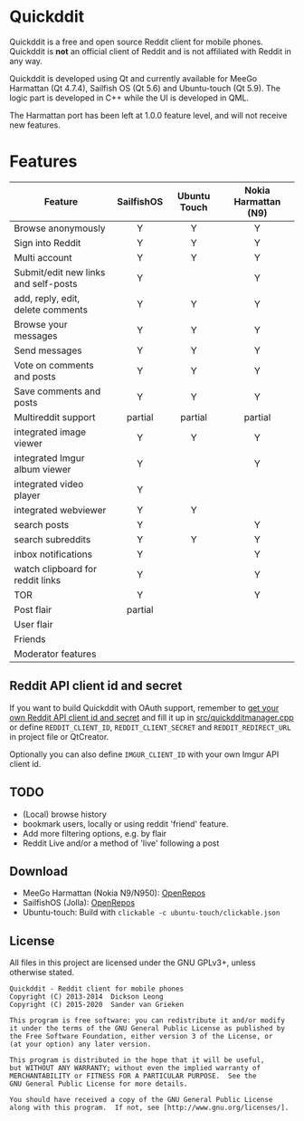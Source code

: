 Quickddit
=========

Quickddit is a free and open source Reddit client for mobile phones. Quickddit is **not** an official client
of Reddit and is not affiliated with Reddit in any way.

Quickddit is developed using Qt and currently available for MeeGo Harmattan (Qt 4.7.4), Sailfish OS (Qt 5.6) and Ubuntu-touch (Qt 5.9).
The logic part is developed in C++ while the UI is developed in QML.

The Harmattan port has been left at 1.0.0 feature level, and will not receive new features.

Features
========
| Feature                | SailfishOS | Ubuntu Touch | Nokia Harmattan (N9) |
|------------------------|:----------:|:------------:|:--------------------:|
| Browse anonymously     | Y | Y | Y |
| Sign into Reddit       | Y | Y | Y |
| Multi account          | Y | Y | Y |
| Submit/edit new links and self-posts | Y |  | Y |
| add, reply, edit, delete comments | Y | Y | Y |
| Browse your messages   | Y | Y | Y |
| Send messages          | Y | Y | Y |
| Vote on comments and posts | Y | Y | Y |
| Save comments and posts | Y | Y | Y |
| Multireddit support    | partial | partial | partial |
| integrated image viewer | Y | Y | Y |
| integrated Imgur album viewer | Y | | Y |
| integrated video player | Y | | |
| integrated webviewer   | Y | Y | |
| search posts           | Y | | Y |
| search subreddits      | Y | Y | Y |
| inbox notifications    | Y | | Y |
| watch clipboard for reddit links | Y | | Y |
| TOR                    | Y | | Y |
| Post flair             | partial | | |
| User flair             | | | |
| Friends                | | | |
| Moderator features     | | | |

Reddit API client id and secret
----------------------------------

If you want to build Quickddit with OAuth support, remember to [get your own Reddit API client
id and secret](https://github.com/reddit/reddit/wiki/OAuth2) and fill it up in
[src/quickdditmanager.cpp](src/quickdditmanager.cpp) or define `REDDIT_CLIENT_ID`,
`REDDIT_CLIENT_SECRET` and `REDDIT_REDIRECT_URL` in project file or QtCreator.

Optionally you can also define `IMGUR_CLIENT_ID` with your own Imgur API client id.

TODO
-----

- (Local) browse history
- bookmark users, locally or using reddit 'friend' feature.
- Add more filtering options, e.g. by flair
- Reddit Live and/or a method of 'live' following a post

Download
--------
- MeeGo Harmattan (Nokia N9/N950): [OpenRepos](https://openrepos.net/content/accumulator/quickddit)
- SailfishOS (Jolla): [OpenRepos](https://openrepos.net/content/accumulator/quickddit-0)
- Ubuntu-touch: Build with `clickable -c ubuntu-touch/clickable.json`

License
-------
All files in this project are licensed under the GNU GPLv3+, unless otherwise stated.

    Quickddit - Reddit client for mobile phones
    Copyright (C) 2013-2014  Dickson Leong
    Copyright (C) 2015-2020  Sander van Grieken

    This program is free software: you can redistribute it and/or modify
    it under the terms of the GNU General Public License as published by
    the Free Software Foundation, either version 3 of the License, or
    (at your option) any later version.

    This program is distributed in the hope that it will be useful,
    but WITHOUT ANY WARRANTY; without even the implied warranty of
    MERCHANTABILITY or FITNESS FOR A PARTICULAR PURPOSE.  See the
    GNU General Public License for more details.

    You should have received a copy of the GNU General Public License
    along with this program.  If not, see [http://www.gnu.org/licenses/].
